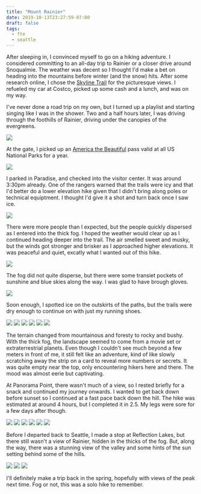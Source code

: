 ```yaml
---
title: "Mount Rainier"
date: 2019-10-13T23:27:59-07:00
draft: false
tags:
  - fte
  - seattle
---
```



After sleeping in, I convinced myself to go on a hiking adventure. I considered committing to an all-day trip to Rainier or a closer drive around Snoqualmie. The weather was decent so I thought I'd make a bet on heading into the mountains before winter (and the snow) hits. After some research online, I chose the [Skyline Trail](https://visitrainier.com/skyline-trail-panorama-point/) for the picturesque views. I refueled my car at Costco, picked up some cash and a lunch, and was on my way. 

I've never done a road trip on my own, but I turned up a playlist and starting singing like I was in the shower. Two and a half hours later, I was driving through the foothills of Rainier, driving under the canopies of the evergreens. 

![](https://kevinshum.blob.core.windows.net/web/20191013/DSC00331.jpg)

At the gate, I picked up an [America the Beautiful](https://www.nps.gov/planyourvisit/passes.htm) pass valid at all US National Parks for a year.

![](https://kevinshum.blob.core.windows.net/web/20191013/DSC00396.jpg)


I parked in Paradise, and checked into the visitor center. It was around 3:30pm already. One of the rangers warned that the trails were icy and that I'd better do a lower elevation hike given that I didn't bring along poles or technical equiptment. I thought I'd give it a shot and turn back once I saw ice. 

![](https://kevinshum.blob.core.windows.net/web/20191013/DSC00333.jpg)


There were more people than I expected, but the people quickly dispersed as I entered into the thick fog. I hoped the weather would clear up as I continued heading deeper into the trail. The air smelled sweet and musky, but the winds got stronger and brisker as I approached higher elevations. It was peaceful and quiet, excatly what I wanted out of this hike. 

![](https://kevinshum.blob.core.windows.net/web/20191013/DSC00334.jpg)

The fog did not quite disperse, but there were some transiet pockets of sunshine and blue skies along the way. I was glad to have brough gloves.

![](https://kevinshum.blob.core.windows.net/web/20191013/DSC00339.jpg)

Soon enough, I spotted ice on the outskirts of the paths, but the trails were dry enough to continue on with just my running shoes. 

![](https://kevinshum.blob.core.windows.net/web/20191013/DSC00350.jpg)
![](https://kevinshum.blob.core.windows.net/web/20191013/DSC00356.jpg)
![](https://kevinshum.blob.core.windows.net/web/20191013/DSC00357.jpg)
![](https://kevinshum.blob.core.windows.net/web/20191013/DSC00360.jpg)
![](https://kevinshum.blob.core.windows.net/web/20191013/DSC00369.jpg)
![](https://kevinshum.blob.core.windows.net/web/20191013/DSC00372.jpg)

The terrain changed from mountainous and foresty to rocky and bushy. With the thick fog, the landscape seemed to come from a movie set or extraterrestrial planets. Even though I couldn't see much beyond a few meters in front of me, it still felt like an adventure, kind of like slowly scratching away the strip on a card to reveal more numbers or secrets. It was quite empty near the top, only encountering hikers here and there. The mood was almost eerie but captivating. 

At Panorama Point, there wasn't much of a view, so I rested briefly for a snack and continued my journey onwards. I wanted to get back down before sunset so I continued at a fast pace back down the hill. The hike was estimated at around 4 hours, but I completed it in 2.5. My legs were sore for a few days after though.

![](https://kevinshum.blob.core.windows.net/web/20191013/DSC00373.jpg)
![](https://kevinshum.blob.core.windows.net/web/20191013/DSC00377.jpg)
![](https://kevinshum.blob.core.windows.net/web/20191013/DSC00378.jpg)
![](https://kevinshum.blob.core.windows.net/web/20191013/DSC00388.jpg)
![](https://kevinshum.blob.core.windows.net/web/20191013/DSC00389.jpg)
![](https://kevinshum.blob.core.windows.net/web/20191013/DSC00392.jpg)

Before I departed back to Seattle, I made a stop at Reflection Lakes, but there still wasn't a view of Rainier, hidden in the thicks of the fog. But, along the way, there was a stunning view of the valley and some hints of the sun setting behind some of the hills.

![](https://kevinshum.blob.core.windows.net/web/20191013/DSC00397.jpg)
![](https://kevinshum.blob.core.windows.net/web/20191013/DSC00398.jpg)
![](https://kevinshum.blob.core.windows.net/web/20191013/DSC00400.jpg)

I'll definitely make a trip back in the spring, hopefully with views of the peak next time. Fog or not, this was a solo hike to remember.